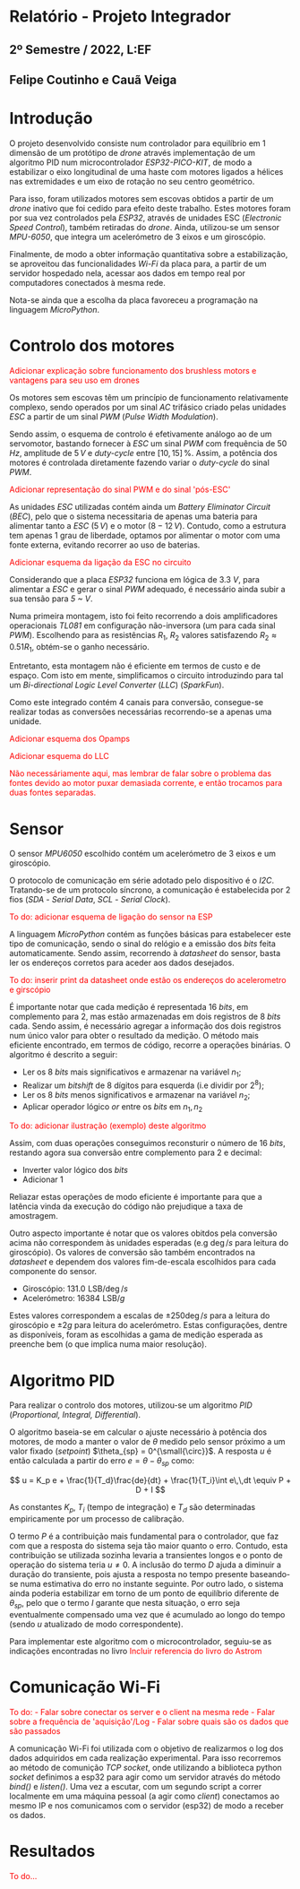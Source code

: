 # Relatório - Projeto Integrador
## 2º Semestre / 2022, L:EF
## Felipe Coutinho e Cauã Veiga

# Introdução

O projeto desenvolvido consiste num controlador para equilíbrio em 1 dimensão de um protótipo de *drone* através implementação de um algoritmo PID num microcontrolador *ESP32-PICO-KIT*, de modo a estabilizar o eixo longitudinal de uma haste com motores ligados a hélices nas extremidades e um eixo de rotação no seu centro geométrico.

Para isso, foram utilizados motores sem escovas obtidos a partir de um *drone* inativo que foi cedido para efeito deste trabalho. Estes motores foram por sua vez controlados pela *ESP32*, através de unidades ESC (*Electronic Speed Control*), também retiradas do *drone*. Ainda, utilizou-se um sensor *MPU-6050*, que integra um acelerómetro de 3 eixos e um giroscópio. 

Finalmente, de modo a obter informação quantitativa sobre a estabilização, se aproveitou das funcionalidades *Wi-Fi* da placa para, a partir de um servidor hospedado nela, acessar aos dados em tempo real por computadores conectados à mesma rede.

Nota-se ainda que a escolha da placa favoreceu a programação na linguagem *MicroPython*.

# Controlo dos motores

<span style="color:red">Adicionar explicação sobre funcionamento dos brushless motors e vantagens para seu uso em drones</span>

Os motores sem escovas têm um princípio de funcionamento relativamente complexo, sendo operados por um sinal *AC* trifásico criado pelas unidades *ESC* a partir de um sinal *PWM* (*Pulse Width Modulation*).

Sendo assim, o esquema de controlo é efetivamente análogo ao de um servomotor, bastando fornecer à *ESC* um sinal *PWM* com frequência de $50 \, Hz$, amplitude de $5 \, V$ e *duty-cycle* entre $[10,\, 15]\,\%$. Assim, a potência dos motores é controlada diretamente fazendo variar o *duty-cycle* do sinal *PWM*.

<span style="color:red">Adicionar representação do sinal PWM e do sinal 'pós-ESC'</span>

As unidades *ESC* utilizadas contém ainda um *Battery Eliminator Circuit* (*BEC*), pelo que o sistema necessitaria de apenas uma bateria para alimentar tanto a *ESC* ($5\,V$) e o motor ($8-12\,V$). Contudo, como a estrutura tem apenas 1 grau de liberdade, optamos por alimentar o motor com uma fonte externa, evitando recorrer ao uso de baterias.

<span style="color:red">Adicionar esquema da ligação da ESC no circuito</span>

Considerando que a placa *ESP32* funciona em lógica de $3.3 ~V$, para alimentar a *ESC* e gerar o sinal *PWM* adequado, é necessário ainda subir a sua tensão para *5 ~ V*.

Numa primeira montagem, isto foi feito recorrendo a dois amplificadores operacionais *TL081* em configuração não-inversora (um para cada sinal *PWM*). Escolhendo para as resistências $R_1$, $R_2$ valores satisfazendo $R_2 \approx 0.51 R_1$, obtém-se o ganho necessário.

Entretanto, esta montagem não é eficiente em termos de custo e de espaço. Com isto em mente, simplificamos o circuito introduzindo para tal um *Bi-directional Logic Level Converter* (*LLC*) (*SparkFun*).

Como este integrado contém 4 canais para conversão, consegue-se realizar todas as conversões necessárias recorrendo-se a apenas uma unidade.

<span style="color:red">Adicionar esquema dos Opamps</span>


<span style="color:red">Adicionar esquema do LLC</span>

<span style="color:red">Não necessáriamente aqui, mas lembrar de falar sobre o problema das fontes devido ao motor puxar demasiada corrente, e então trocamos para duas fontes separadas.</span>

# Sensor

O sensor *MPU6050* escolhido contém um acelerómetro de 3 eixos e um giroscópio.

O protocolo de comunicação em série adotado pelo dispositivo é o *I2C*. Tratando-se de um protocolo síncrono, a comunicação é estabelecida por 2 fios (*SDA* - *Serial Data*, *SCL* - *Serial Clock*).

<span style="color:red">To do: adicionar esquema de ligação do sensor na ESP <span>

A linguagem *MicroPython* contém as funções básicas para estabelecer este tipo de comunicação, sendo o sinal do relógio e a emissão dos *bits* feita automaticamente. Sendo assim, recorrendo à *datasheet* do sensor, basta ler os endereços corretos para aceder aos dados desejados.

<span style="color:red">To do: inserir print da datasheet onde estão os endereços do acelerometro e girscópio <span>

É importante notar que cada medição é representada 16 *bits*, em complemento para 2, mas estão armazenadas em dois registros de 8 *bits* cada. Sendo assim, é necessário agregar a informação dos dois registros num único valor para obter o resultado da medição. O método mais eficiente encontrado, em termos de código, recorre a operações binárias. O algoritmo é descrito a seguir:

- Ler os 8 *bits* mais significativos e armazenar na variável $n_1$; 
- Realizar um *bitshift* de 8 dígitos para esquerda (i.e dividir por $2^8$);
- Ler os 8 *bits* menos significativos e armazenar na variável $n_2$; 
- Aplicar operador lógico *or* entre os *bits* em $n_1, \, n_2$

<span style="color:red">To do: adicionar ilustração (exemplo) deste algoritmo <span>

Assim, com duas operações conseguimos reconsturir o número de 16 *bits*, restando agora sua conversão entre complemento para 2 e decimal:

- Inverter valor lógico dos *bits*
- Adicionar $1$

Reliazar estas operações de modo eficiente é importante para que a latência vinda da execução do código não prejudique a taxa de amostragem. 

Outro aspecto importante é notar que os valores obitdos pela conversão acima não correspondem às unidades esperadas (e.g $\deg / s$ para leitura do giroscópio). Os valores de conversão são também encontrados na *datasheet* e dependem dos valores fim-de-escala escolhidos para cada componente do sensor. 

- Giroscópio:  $131.0 \,\, \textrm{LSB}/\deg/s$
- Acelerómetro: $16384 \,\, \textrm{LSB}/g$

Estes valores correspondem a escalas de $\pm 250 \deg/s$ para a leitura do giroscópio e $\pm 2g$ para leitura do acelerómetro. Estas configurações, dentre as disponíveis, foram as escolhidas a gama de medição esperada as preenche bem (o que implica numa maior resolução).

# Algoritmo PID

Para realizar o controlo dos motores, utilizou-se um algoritmo *PID* (*Proportional, Integral, Differential*).

O algoritmo baseia-se em calcular o ajuste necessário à potência dos motores, de modo a manter o valor de $\theta$ medido pelo sensor próximo a um valor fixado (*setpoint*) $\theta_{sp} = 0^{\small{\circ}}$. A resposta $u$ é então calculada a partir do erro $e = \theta - \theta_{sp}$ como:

$$
u = K_p e + \frac{1}{T_d}\frac{de}{dt} + \frac{1}{T_i}\int e\,\,dt \equiv P + D + I
$$

As constantes $K_p$, $T_i$ (tempo de integração) e $T_d$ são determinadas empiricamente por um processo de calibração.

O termo *P* é a contribuição mais fundamental para o controlador, que faz com que a resposta do sistema seja tão maior quanto o erro. Contudo, esta contribuição se utilizada sozinha levaria a transientes longos e o ponto de operação do sistema teria $u \ne 0$. A inclusão do termo $D$ ajuda a diminuir a duração do transiente, pois ajusta a resposta no tempo presente baseando-se numa estimativa do erro no instante seguinte. Por outro lado, o sistema ainda poderia estabilizar em torno de um ponto de equilíbrio diferente de $\theta_{sp}$, pelo que o termo $I$ garante que nesta situação, o erro seja eventualmente compensado uma vez que é acumulado ao longo do tempo (sendo $u$ atualizado de modo correspondente).

Para implementar este algoritmo com o microcontrolador, seguiu-se as indicações encontradas no livro 
<span style="color:red">Incluir referencia do livro do Astrom</span>

# Comunicação Wi-Fi

<span style="color:red">To do:
    - Falar sobre conectar os server e o client na mesma rede
    - Falar sobre a frequência de 'aquisição'/Log
    - Falar sobre quais são os dados que são passados
</span>

A comunicação Wi-Fi foi utilizada com o objetivo de realizarmos o log dos dados adquiridos em cada realização experimental. Para isso recorremos ao método de comunição *TCP socket*, onde utilizando a biblioteca python *socket* definimos a esp32 para agir como um servidor através do método *bind()* e *listen()*. Uma vez a escutar, com um segundo script a correr localmente em uma máquina pessoal (a agir como *client*) conectamos ao mesmo IP e nos comunicamos com o servidor (esp32) de modo a receber os dados.


# Resultados

<span style="color:red">To do...</span>